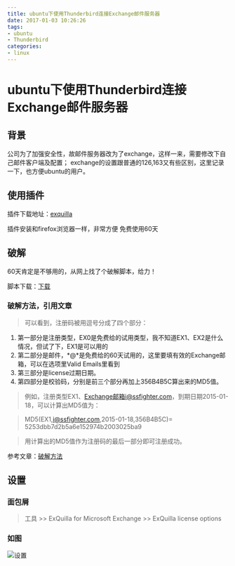 ```yaml
---
title: ubuntu下使用Thunderbird连接Exchange邮件服务器
date: 2017-01-03 10:26:26
tags:
- ubuntu
- Thunderbird
categories:
- linux
---
```


ubuntu下使用Thunderbird连接Exchange邮件服务器
====

## 背景
公司为了加强安全性，故邮件服务器改为了exchange，这样一来，需要修改下自己邮件客户端及配置；
exchange的设置跟普通的126,163又有些区别，这里记录一下，也方便ubuntu的用户。

## 使用插件
<!--more-->
插件下载地址：[exquilla](https://addons.mozilla.org/zh-CN/thunderbird/addon/exquilla-exchange-web-services/)

插件安装和firefox浏览器一样，非常方便
免费使用60天

## 破解
60天肯定是不够用的，从网上找了个破解脚本，给力！

脚本下载：[下载](http://oi1wvrjc2.bkt.clouddn.com/generater_license.py)

### 破解方法，引用文章
> 可以看到，注册码被用逗号分成了四个部分：
1. 第一部分是注册类型，EX0是免费给的试用类型，我不知道EX1、EX2是什么情况，但试了下，EX1是可以用的
2. 第二部分是邮件，*@*是免费给的60天试用的，这里要填有效的Exchange邮箱，可以在选项里Valid Emails里看到
3. 第三部分是license过期日期。
4. 第四部分是校验码，分别是前三个部分再加上356B4B5C算出来的MD5值。

>例如，注册类型EX1、Exchange邮箱i@ssfighter.com，到期日期2015-01-18，可以计算出MD5值为：

>MD5(EX1,i@ssfighter.com,2015-01-18,356B4B5C)=
5253dbb7d2b5a6e152974b2003025ba9

>用计算出的MD5值作为注册码的最后一部分即可注册成功。

参考文章：[破解方法](http://blog.ssfighter.com/2015/01/exquilla-31-0-crack/)

## 设置
### 面包屑
> 工具 >> ExQuilla for Microsoft Exchange >> ExQuilla license options

### 如图
![设置](http://oi1wvrjc2.bkt.clouddn.com/2017-01-03%2011-19-20%E5%B1%8F%E5%B9%95%E6%88%AA%E5%9B%BE1.png)


